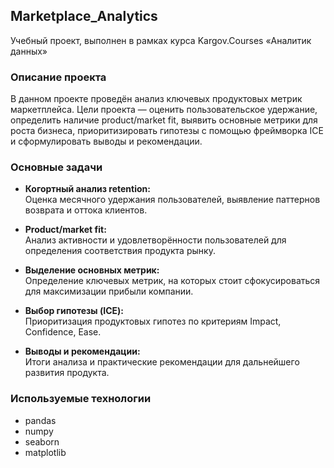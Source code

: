 ## Marketplace_Analytics
Учебный проект, выполнен в рамках курса Kargov.Courses «Аналитик данных»


### Описание проекта

В данном проекте проведён анализ ключевых продуктовых метрик маркетплейса. Цели проекта — оценить пользовательское удержание, определить наличие product/market fit, выявить основные метрики для роста бизнеса, приоритизировать гипотезы с помощью фреймворка ICE и сформулировать выводы и рекомендации.

### Основные задачи

- **Когортный анализ retention:**  
  Оценка месячного удержания пользователей, выявление паттернов возврата и оттока клиентов.

- **Product/market fit:**  
  Анализ активности и удовлетворённости пользователей для определения соответствия продукта рынку.

- **Выделение основных метрик:**  
  Определение ключевых метрик, на которых стоит сфокусироваться для максимизации прибыли компании.

- **Выбор гипотезы (ICE):**  
  Приоритизация продуктовых гипотез по критериям Impact, Confidence, Ease.

- **Выводы и рекомендации:**  
  Итоги анализа и практические рекомендации для дальнейшего развития продукта.

### Используемые технологии

- pandas
- numpy
- seaborn
- matplotlib
